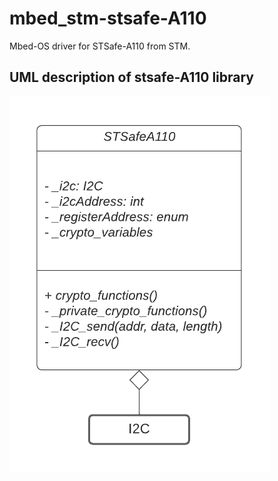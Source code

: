 # mbed_stm-stsafe-A110

Mbed-OS driver for STSafe-A110 from STM.

<!-- Describe `STSafeA110` library here -->
## UML description of stsafe-A110 library
![](resources/UML%20STSafe-A110%20-%20Diagramme%20de%20classe%20UML.png)